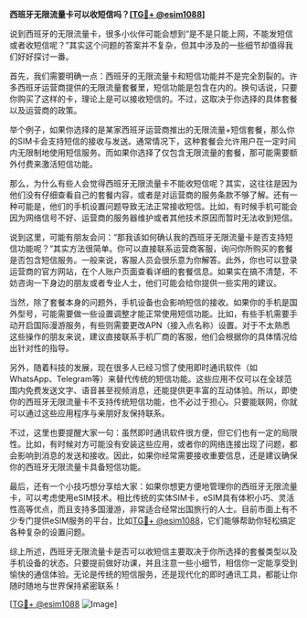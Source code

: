 **西班牙无限流量卡可以收短信吗？[[TG💪+ @esim1088](https://t.me/s/esim1088)]**

说到西班牙的无限流量卡，很多小伙伴可能会想到“是不是只能上网，不能发短信或者收短信呢？”其实这个问题的答案并不复杂，但其中涉及的一些细节却值得我们好好探讨一番。

首先，我们需要明确一点：西班牙的无限流量卡和短信功能并不是完全割裂的。许多西班牙运营商提供的无限流量套餐里，短信功能是包含在内的。换句话说，只要你购买了这样的卡，理论上是可以接收短信的。不过，这取决于你选择的具体套餐以及运营商的政策。

举个例子，如果你选择的是某家西班牙运营商推出的无限流量+短信套餐，那么你的SIM卡会支持短信的接收与发送。通常情况下，这种套餐会允许用户在一定时间内无限制地使用短信服务。而如果你选择了仅包含无限流量的套餐，那可能需要额外付费来激活短信功能。

那么，为什么有些人会觉得西班牙无限流量卡不能收短信呢？其实，这往往是因为他们没有仔细查看自己的套餐内容，或者是对运营商的服务条款不够了解。还有一种可能是，他们的手机设置问题导致无法正常接收短信。比如，有时候手机可能会因为网络信号不好、运营商的服务器维护或者其他技术原因而暂时无法收到短信。

说到这里，可能有朋友会问：“那我该如何确认我的西班牙无限流量卡是否支持短信功能呢？”其实方法很简单。你可以直接联系运营商客服，询问你所购买的套餐是否包含短信服务。一般来说，客服人员会很乐意为你解答。此外，你也可以登录运营商的官方网站，在个人账户页面查看详细的套餐信息。如果实在搞不清楚，不妨咨询一下身边的朋友或者专业人士，他们可能会给你提供一些实用的建议。

当然，除了套餐本身的问题外，手机设备也会影响短信的接收。如果你的手机是国外型号，可能需要做一些设置调整才能正常使用短信功能。比如，有些手机需要手动开启国际漫游服务，有些则需要更改APN（接入点名称）设置。对于不太熟悉这些操作的朋友来说，建议直接联系手机厂商的客服，他们会根据你的具体情况给出针对性的指导。

另外，随着科技的发展，现在很多人已经习惯了使用即时通讯软件（如WhatsApp、Telegram等）来替代传统的短信功能。这些应用不仅可以在全球范围内免费发送文字、语音甚至视频消息，还能提供更丰富的互动体验。所以，即使你的西班牙无限流量卡不支持传统短信功能，也不必过于担心。只要能联网，你就可以通过这些应用程序与亲朋好友保持联系。

不过，这里也要提醒大家一句：虽然即时通讯软件很方便，但它们也有一定的局限性。比如，有时候对方可能没有安装这些应用，或者你的网络连接出现了问题，都会影响到消息的发送和接收。因此，如果你经常需要接收重要信息，还是建议确保你的西班牙无限流量卡具备短信功能。

最后，还有一个小技巧想分享给大家：如果你想更方便地管理你的西班牙无限流量卡，可以考虑使用eSIM技术。相比传统的实体SIM卡，eSIM具有体积小巧、灵活性高等优点，而且支持多国漫游，非常适合经常出国旅行的人士。目前市面上有不少专门提供eSIM服务的平台，比如[TG💪+ @esim1088](https://t.me/s/esim1088)，它们能够帮助你轻松搞定各种复杂的设置问题。

综上所述，西班牙无限流量卡是否可以收短信主要取决于你所选择的套餐类型以及手机设备的状态。只要提前做好功课，并且注意一些小细节，相信你一定能享受到愉快的通信体验。无论是传统的短信服务，还是现代化的即时通讯工具，都能让你随时随地与世界保持紧密联系！

[[TG💪+ @esim1088](https://t.me/s/esim1088) ![Image](https://i.postimg.cc/4NQfJmqS/Snipaste-2025-05-13-00-14-12.png)]